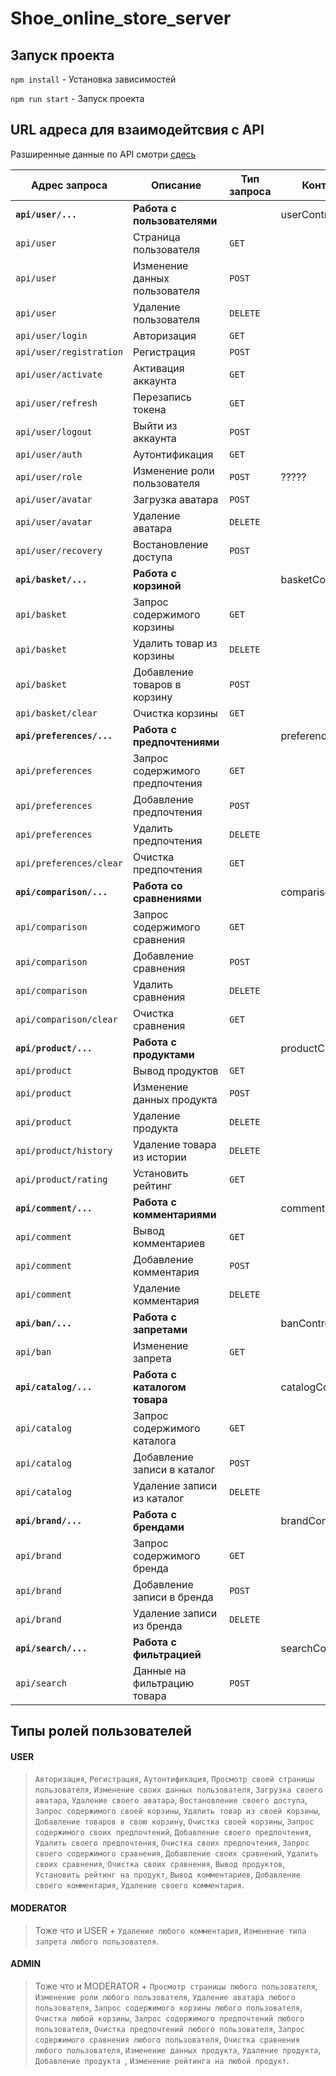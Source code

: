 # Shoe_online_store_server

## Запуск проекта
 
`npm install` - Установка зависимостей

`npm run start` - Запуск проекта

## URL адреса для взаимодейтсвия с API

Разширенные данные по API смотри [сдесь](#)

|Адрес запроса               |Описание                        |Тип запроса    |Контроллер     |
|----------------------------|--------------------------------|---------------|--------------|
|**`api/user/...`**          |**Работа с пользователями**     |               |userController|
|`api/user`                  |Страница пользователя           |`GET`          |
|`api/user`                  |Изменение данных пользователя   |`POST`         |
|`api/user`                  |Удаление пользователя           |`DELETE`       |
|`api/user/login`            |Авторизация                     |`GET`          |
|`api/user/registration`     |Регистрация                     |`POST`         |
|`api/user/activate`         |Активация аккаунта              |`GET`          |
|`api/user/refresh`          |Перезапись токена               |`GET`          |
|`api/user/logout      `     |Выйти из аккаунта               |`POST`         |
|`api/user/auth`             |Аутонтификация                  |`GET`          |
|`api/user/role`             |Изменение роли пользователя     |`POST`         | ?????
|`api/user/avatar`           |Загрузка аватара                |`POST`         |
|`api/user/avatar`           |Удаление аватара                |`DELETE`       |
|`api/user/recovery`         |Востановление доступа           |`POST`         |
|**`api/basket/...`**        |**Работа с корзиной**           |               |basketController
|`api/basket`                |Запрос содержимого корзины      |`GET`          |
|`api/basket`                |Удалить товар из корзины        |`DELETE`       |
|`api/basket`                |Добавление товаров в корзину    |`POST`         |
|`api/basket/clear`          |Очистка корзины                 |`GET`          |
|**`api/preferences/...`**   |**Работа с предпочтениями**     |               |preferencesController
|`api/preferences`           |Запрос содержимого предпочтения |`GET`          |
|`api/preferences`           |Добавление предпочтения         |`POST`         |
|`api/preferences`           |Удалить предпочтения            |`DELETE`       |
|`api/preferences/clear`     |Очистка предпочтения            |`GET`          |
|**`api/comparison/...`**    |**Работа со сравнениями**       |               |comparisonController
|`api/comparison`            |Запрос содержимого сравнения    |`GET`          |
|`api/comparison`            |Добавление сравнения            |`POST`         |
|`api/comparison`            |Удалить сравнения               |`DELETE`       |
|`api/comparison/clear`      |Очистка сравнения               |`GET`          |
|**`api/product/...`**       |**Работа с продуктами**         |               |productController
|`api/product`               |Вывод продуктов                 |`GET`          |
|`api/product`               |Изменение данных продукта       |`POST`         |
|`api/product`               |Удаление продукта               |`DELETE`       |
|`api/product/history`       |Удаление товара из истории      |`DELETE`       |
|`api/product/rating`        |Установить рейтинг              |`GET`          |
|**`api/comment/...`**       |**Работа с комментариями**      |               |commentController
|`api/comment`               |Вывод комментариев              |`GET`          |
|`api/comment`               |Добавление комментария          |`POST`         |
|`api/comment`               |Удаление комментария            |`DELETE`       |
|**`api/ban/...`**           |**Работа с запретами**          |               |banController
|`api/ban`                   |Изменение запрета               |`GET`          |
|**`api/catalog/...`**       |**Работа с каталогом товара**   |               |catalogController
|`api/catalog`               |Запрос содержимого каталога     |`GET`          |
|`api/catalog`               |Добавление записи в каталог     |`POST`         |
|`api/catalog`               |Удаление записи из каталог      |`DELETE`       |
|**`api/brand/...`**         |**Работа с брендами**           |               |brandController
|`api/brand`                 |Запрос содержимого бренда       |`GET`          |
|`api/brand`                 |Добавление записи в бренда      |`POST`         |
|`api/brand`                 |Удаление записи из бренда       |`DELETE`       |
|**`api/search/...`**        |**Работа с фильтрацией**        |               |searchController
|`api/search`                |Данные на фильтрацию товара     |`POST`         |

## Типы ролей пользователей

#### USER

>`Авторизация`, `Регистрация`, `Аутонтификация`, `Просмотр своей страницы пользователя`, `Изменение своих данных пользователя`, `Загрузка своего аватара`,
`Удаление своего аватара`, `Востановление своего доступа`, `Запрос содержимого своей корзины`, `Удалить товар из своей корзины`, `Добавление товаров в свою корзину`,
`Очистка своей корзины`, `Запрос содержимого своих предпочтений`, `Добавление своего предпочтения`, `Удалить своего предпочтения`, `Очистка своих предпочтения`, 
`Запрос своего содержимого сравнения`, `Добавление своих сравнений`, `Удалить своих сравнения`, `Очистка своих сравнения`,
`Вывод продуктов`, `Установить рейтинг на продукт`, `Вывод комментариев`, `Добавление своего комментария`, `Удаление своего комментария`.

#### MODERATOR

>Тоже что и USER + `Удаление любого комментария`, `Изменение типа запрета любого пользователя`.

#### ADMIN

>Тоже что и MODERATOR + `Просмотр страницы любого пользователя`, `Изменение роли любого пользователя`, `Удаление аватара любого пользователя`, `Запрос содержимого корзины любого пользователя`, `Очистка любой корзины`, `Запрос содержимого предпочтений любого пользователя`, `Очистка предпочтений любого пользователя`, 
`Запрос содержимого сравнения любого пользователя`, `Очистка сравнения любого пользователя`,
`Изменение данных продукта`, `Удаление продукта`, `Добавление продукта `, `Изменение рейтинга на любой продукт`.